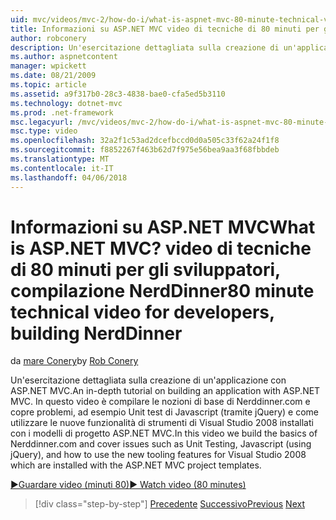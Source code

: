 ```yaml
---
uid: mvc/videos/mvc-2/how-do-i/what-is-aspnet-mvc-80-minute-technical-video-for-developers-building-nerddinner
title: Informazioni su ASP.NET MVC video di tecniche di 80 minuti per gli sviluppatori, compilazione NerdDinner | Documenti Microsoft
author: robconery
description: Un'esercitazione dettagliata sulla creazione di un'applicazione con ASP.NET MVC. In questo video è compilare le nozioni di base dei problemi Nerddinner.com e copre, ad esempio Unit test,...
ms.author: aspnetcontent
manager: wpickett
ms.date: 08/21/2009
ms.topic: article
ms.assetid: a9f317b0-28c3-4838-bae0-cfa5ed5b3110
ms.technology: dotnet-mvc
ms.prod: .net-framework
msc.legacyurl: /mvc/videos/mvc-2/how-do-i/what-is-aspnet-mvc-80-minute-technical-video-for-developers-building-nerddinner
msc.type: video
ms.openlocfilehash: 32a2f1c53ad2dcefbccd0d0a505c33f62a24f1f8
ms.sourcegitcommit: f8852267f463b62d7f975e56bea9aa3f68fbbdeb
ms.translationtype: MT
ms.contentlocale: it-IT
ms.lasthandoff: 04/06/2018
---
```

<a name="what-is-aspnet-mvc-80-minute-technical-video-for-developers-building-nerddinner"></a><span data-ttu-id="3881f-105">Informazioni su ASP.NET MVC</span><span class="sxs-lookup"><span data-stu-id="3881f-105">What is ASP.NET MVC?</span></span> <span data-ttu-id="3881f-106">video di tecniche di 80 minuti per gli sviluppatori, compilazione NerdDinner</span><span class="sxs-lookup"><span data-stu-id="3881f-106">80 minute technical video for developers, building NerdDinner</span></span>
====================
<span data-ttu-id="3881f-107">da [mare Conery](https://github.com/robconery)</span><span class="sxs-lookup"><span data-stu-id="3881f-107">by [Rob Conery](https://github.com/robconery)</span></span>

<span data-ttu-id="3881f-108">Un'esercitazione dettagliata sulla creazione di un'applicazione con ASP.NET MVC.</span><span class="sxs-lookup"><span data-stu-id="3881f-108">An in-depth tutorial on building an application with ASP.NET MVC.</span></span> <span data-ttu-id="3881f-109">In questo video è compilare le nozioni di base di Nerddinner.com e copre problemi, ad esempio Unit test di Javascript (tramite jQuery) e come utilizzare le nuove funzionalità di strumenti di Visual Studio 2008 installati con i modelli di progetto ASP.NET MVC.</span><span class="sxs-lookup"><span data-stu-id="3881f-109">In this video we build the basics of Nerddinner.com and cover issues such as Unit Testing, Javascript (using jQuery), and how to use the new tooling features for Visual Studio 2008 which are installed with the ASP.NET MVC project templates.</span></span>

[<span data-ttu-id="3881f-110">&#9654;Guardare video (minuti 80)</span><span class="sxs-lookup"><span data-stu-id="3881f-110">&#9654; Watch video (80 minutes)</span></span>](https://channel9.msdn.com/Blogs/ASP-NET-Site-Videos/what-is-aspnet-mvc-80-minute-technical-video-for-developers-building-nerddinner)

> [!div class="step-by-step"]
> <span data-ttu-id="3881f-111">[Precedente](displaying-a-table-of-database-data.md)
> [Successivo](why-aspnet-mvc-3-minute-overview-video-for-decision-makers.md)</span><span class="sxs-lookup"><span data-stu-id="3881f-111">[Previous](displaying-a-table-of-database-data.md)
[Next](why-aspnet-mvc-3-minute-overview-video-for-decision-makers.md)</span></span>
